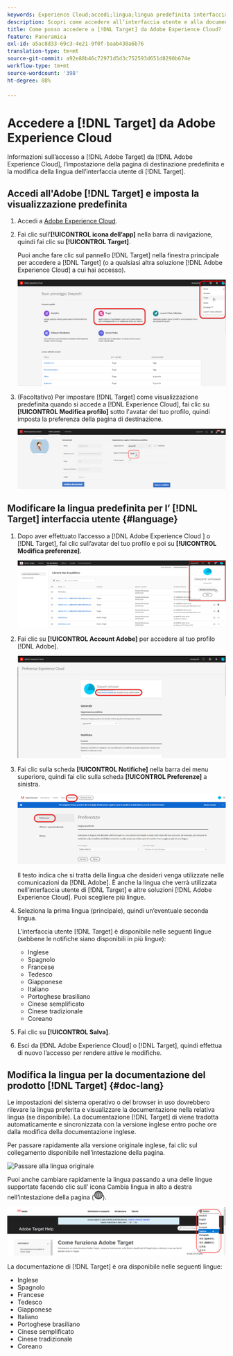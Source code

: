 ```yaml
---
keywords: Experience Cloud;accedi;lingua;lingua predefinita interfaccia;lingua predefinita
description: Scopri come accedere all’interfaccia utente e alla documentazione di  [!DNL Target] from the Adobe Experience Cloud, set your default view, and change the language of the [!DNL Target] .
title: Come posso accedere a [!DNL Target] da Adobe Experience Cloud?
feature: Panoramica
exl-id: a5ac8d33-69c3-4e21-9f0f-baab430a6b76
translation-type: tm+mt
source-git-commit: a92e88b46c72971d5d3c752593d651d8290b674e
workflow-type: tm+mt
source-wordcount: '398'
ht-degree: 88%

---
```


# Accedere a [!DNL Target] da Adobe Experience Cloud

Informazioni sull’accesso a [!DNL Adobe Target] da [!DNL Adobe Experience Cloud], l’impostazione della pagina di destinazione predefinita e la modifica della lingua dell’interfaccia utente di [!DNL Target].

## Accedi all&#39;Adobe [!DNL Target] e imposta la visualizzazione predefinita

1. Accedi a [Adobe Experience Cloud](https://experience.adobe.com/).

1. Fai clic sull’**[!UICONTROL icona dell’app]** nella barra di navigazione, quindi fai clic su **[!UICONTROL Target]**.

   Puoi anche fare clic sul pannello [!DNL Target] nella finestra principale per accedere a [!DNL Target] (o a qualsiasi altra soluzione [!DNL Adobe Experience Cloud] a cui hai accesso).

   ![Icona dell’applicazione](/help/c-intro/assets/appmenu-new.png)

1. (Facoltativo) Per impostare [!DNL Target] come visualizzazione predefinita quando si accede a [!DNL Experience Cloud], fai clic su **[!UICONTROL Modifica profilo]** sotto l&#39;avatar del tuo profilo, quindi imposta la preferenza della pagina di destinazione.

   ![Pagina di destinazione](/help/c-intro/assets/pagepref-new.png)

## Modificare la lingua predefinita per l’ [!DNL Target] interfaccia utente {#language}

1. Dopo aver effettuato l’accesso a [!DNL Adobe Experience Cloud ] o [!DNL Target], fai clic sull’avatar del tuo profilo e poi su **[!UICONTROL Modifica preferenze]**.

   ![Modifica profilo](/help/c-intro/assets/change-language.png)

1. Fai clic su **[!UICONTROL Account Adobe]** per accedere al tuo profilo [!DNL Adobe].

   ![Account Adobe](/help/c-intro/assets/adobe-account.png)

1. Fai clic sulla scheda **[!UICONTROL Notifiche]** nella barra dei menu superiore, quindi fai clic sulla scheda **[!UICONTROL Preferenze]** a sinistra.

   ![Lingue preferite](/help/c-intro/assets/prefered-language.png)

   Il testo indica che si tratta della lingua che desideri venga utilizzate nelle comunicazioni da [!DNL Adobe]. È anche la lingua che verrà utilizzata nell’interfaccia utente di [!DNL Target] e altre soluzioni [!DNL Adobe Experience Cloud]. Puoi scegliere più lingue.

1. Seleziona la prima lingua (principale), quindi un’eventuale seconda lingua.

   L’interfaccia utente [!DNL Target] è disponibile nelle seguenti lingue (sebbene le notifiche siano disponibili in più lingue):

   * Inglese
   * Spagnolo
   * Francese
   * Tedesco
   * Giapponese
   * Italiano
   * Portoghese brasiliano
   * Cinese semplificato
   * Cinese tradizionale
   * Coreano

1. Fai clic su **[!UICONTROL Salva]**.

1. Esci da [!DNL Adobe Experience Cloud] o [!DNL Target], quindi effettua di nuovo l’accesso per rendere attive le modifiche.

## Modifica la lingua per la documentazione del prodotto [!DNL Target] {#doc-lang}

Le impostazioni del sistema operativo o del browser in uso dovrebbero rilevare la lingua preferita e visualizzare la documentazione nella relativa lingua (se disponibile). La documentazione [!DNL Target] di viene tradotta automaticamente e sincronizzata con la versione inglese entro poche ore dalla modifica della documentazione inglese.

Per passare rapidamente alla versione originale inglese, fai clic sul collegamento disponibile nell’intestazione della pagina.

![Passare alla lingua originale](/help/c-intro/assets/mt-original.png)

Puoi anche cambiare rapidamente la lingua passando a una delle lingue supportate facendo clic sull’ icona Cambia lingua in alto a destra nell’intestazione della pagina (![cambia lingua](/help/c-intro/assets/icon-language-switcher.png)).

![cambia lingua](/help/c-intro/assets/language-switcher.png)

La documentazione di [!DNL Target] è ora disponibile nelle seguenti lingue:

* Inglese
* Spagnolo
* Francese
* Tedesco
* Giapponese
* Italiano
* Portoghese brasiliano
* Cinese semplificato
* Cinese tradizionale
* Coreano
